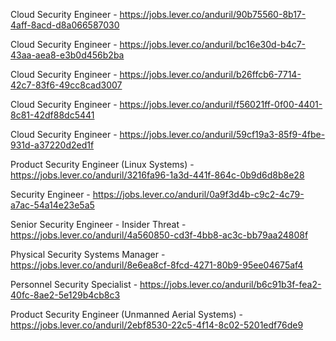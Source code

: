 Cloud Security Engineer - https://jobs.lever.co/anduril/90b75560-8b17-4aff-8acd-d8a066587030

Cloud Security Engineer - https://jobs.lever.co/anduril/bc16e30d-b4c7-43aa-aea8-e3b0d456b2ba

Cloud Security Engineer - https://jobs.lever.co/anduril/b26ffcb6-7714-42c7-83f6-49cc8cad3007

Cloud Security Engineer - https://jobs.lever.co/anduril/f56021ff-0f00-4401-8c81-42df88dc5441

Cloud Security Engineer - https://jobs.lever.co/anduril/59cf19a3-85f9-4fbe-931d-a37220d2ed1f

Product Security Engineer (Linux Systems) - https://jobs.lever.co/anduril/3216fa96-1a3d-441f-864c-0b9d6d8b8e28

Security Engineer - https://jobs.lever.co/anduril/0a9f3d4b-c9c2-4c79-a7ac-54a14e23e5a5

Senior Security Engineer - Insider Threat - https://jobs.lever.co/anduril/4a560850-cd3f-4bb8-ac3c-bb79aa24808f

Physical Security Systems Manager - https://jobs.lever.co/anduril/8e6ea8cf-8fcd-4271-80b9-95ee04675af4

Personnel Security Specialist - https://jobs.lever.co/anduril/b6c91b3f-fea2-40fc-8ae2-5e129b4cb8c3

Product Security Engineer (Unmanned Aerial Systems) - https://jobs.lever.co/anduril/2ebf8530-22c5-4f14-8c02-5201edf76de9

